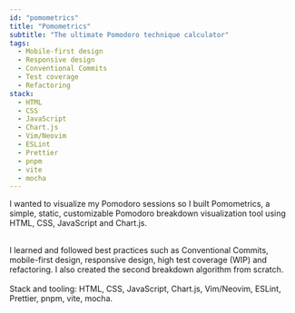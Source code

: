 ```yaml
---
id: "pomometrics"
title: "Pomometrics"
subtitle: "The ultimate Pomodoro technique calculator"
tags:
  - Mobile-first design
  - Responsive design
  - Conventional Commits
  - Test coverage
  - Refactoring
stack:
  - HTML
  - CSS
  - JavaScript
  - Chart.js
  - Vim/Neovim
  - ESLint
  - Prettier
  - pnpm
  - vite
  - mocha
---
```


I wanted to visualize my Pomodoro sessions so I built Pomometrics, a simple, static, customizable Pomodoro breakdown visualization tool using HTML, CSS, JavaScript and Chart.js.

<br />
I learned and followed best practices such as Conventional Commits, mobile-first design, responsive design, high test coverage (WIP) and refactoring. I also created the second breakdown algorithm from scratch.

<br />
<br />
Stack and tooling: HTML, CSS, JavaScript, Chart.js, Vim/Neovim, ESLint, Prettier, pnpm, vite, mocha.
